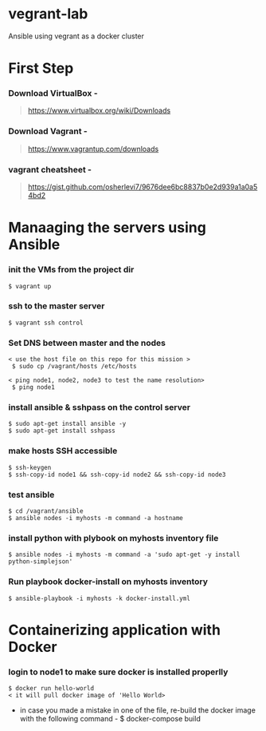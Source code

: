 # vegrant-lab
Ansible using vegrant as a docker cluster


# First Step 
### Download VirtualBox - 
> https://www.virtualbox.org/wiki/Downloads

### Download Vagrant - 
> https://www.vagrantup.com/downloads

### vagrant cheatsheet - 
> https://gist.github.com/osherlevi7/9676dee6bc8837b0e2d939a1a0a54bd2


# Manaaging the servers using Ansible
### init the VMs from the project dir 
    $ vagrant up 

### ssh to the master server 
    $ vagrant ssh control

### Set DNS between master and the nodes 
    < use the host file on this repo for this mission >
     $ sudo cp /vagrant/hosts /etc/hosts

    < ping node1, node2, node3 to test the name resolution>
     $ ping node1

### install ansible & sshpass on the control server 
    $ sudo apt-get install ansible -y
    $ sudo apt-get install sshpass

### make hosts SSH accessible
    $ ssh-keygen
    $ ssh-copy-id node1 && ssh-copy-id node2 && ssh-copy-id node3

### test ansible
    $ cd /vagrant/ansible
    $ ansible nodes -i myhosts -m command -a hostname

### install python with plybook on myhosts inventory file
    $ ansible nodes -i myhosts -m command -a 'sudo apt-get -y install python-simplejson'

### Run playbook docker-install on myhosts inventory
    $ ansible-playbook -i myhosts -k docker-install.yml

    


# Containerizing application with Docker 
### login to node1 to make sure docker is installed properlly
    $ docker run hello-world
    < it will pull docker image of 'Hello World>
* in case you made a mistake in one of the file, re-build the docker image with the following command - 
    $ docker-compose build